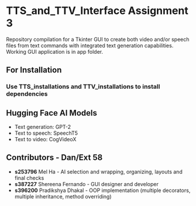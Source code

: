 # TTS_and_TTV_Interface Assignment 3
Repository compilation for a Tkinter GUI to create both video and/or speech files from text commands with integrated text generation capabilities.
Working GUI application is in app folder.

##  For Installation

### Use TTS_installations and TTV_installations to install dependencies

## Hugging Face AI Models
- Text generation: GPT-2
- Text to speech: SpeechT5
- Text to video: CogVideoX

## Contributors - Dan/Ext 58
- **s253796** Mel Ha - AI selection and wrapping, organizing, layouts and final checks
- **s387227** Shereena Fernando - GUI designer and developer
- **s396200** Pradikshya Dhakal - OOP implementation (multiple decorators, multiple inheritance, method overriding)
